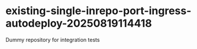 # existing-single-inrepo-port-ingress-autodeploy-20250819114418
Dummy repository for integration tests
